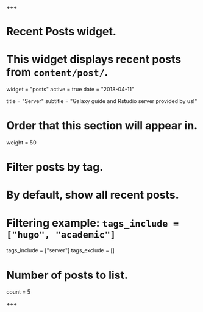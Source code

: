 +++
# Recent Posts widget.
# This widget displays recent posts from `content/post/`.
widget = "posts"
active = true
date = "2018-04-11"

title = "Server"
subtitle = "Galaxy guide and Rstudio server provided by us!"


# Order that this section will appear in.
weight = 50

# Filter posts by tag.
#  By default, show all recent posts.
#  Filtering example: `tags_include = ["hugo", "academic"]`
tags_include = ["server"]
tags_exclude = []

# Number of posts to list.
count = 5

+++

